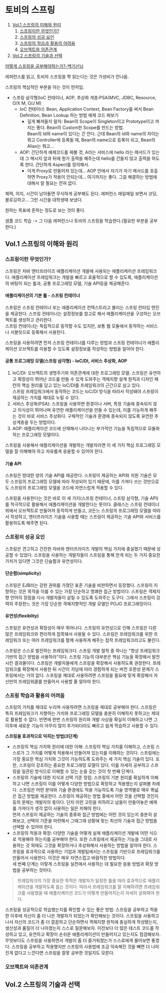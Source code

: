 # 토비의 스프링

1. [Vol.1 스프링의 이해와 원리](#Vol.1-스프링의-이해와-원리)
   1. [스프링이란 무엇인가?](#스프링이란-무엇인가?)
   2. [스프링의 성공 요인](#스프링의-성공-요인)
   3. [스프링의 학습과 활용의 어려움](#스프링의-학습과-활용의-어려움)
   4. [오브젝트와 의존관계](#오브젝트와-의존관계)
1. [Vol.2 스프링의 기술과 선택](#Vol.2-스프링의-기술과-선택)

[어떻게 스프링을 공부해야하는가?-백기선님](https://youtu.be/97lYN9YW03Q)

레퍼런스를 읽고, 토비의 스프링을 쫙 읽는다는 것은 가성비가 안나옴.

스프링의 핵심적인 부분을 아는 것이 먼저임.

- 스프링 삼각형(IoC 컨테이너, AOP, 추상화 게층:PSA(MVC, JDBC, Resource, O/X M, O/J M)
  - IoC 컨테이너: Bean, Application Context, Bean Factory를 써서 Bean Definition, Bean Lookup 하는 방법 예제 코드 짜보기
    - 깊게 빠져들지 말자: Bean의 Scope이 Singleton이고 Prototype이고 까지는 좋다. Bean의 Custom한 Scope를 만드는 방법.  
      Bean의 Id와 name이 있다는 건 안다. 근데 Bean의 Id와 name의 차이는 뭐고 Controller에 등록될 때, Bean의 name으로 등록이 되고, Bean의 Alias는 뭐고...
  - AOP: 간단하게 예제코드를 짜볼 것, A라는 서비스에 hello 라는 메서드가 있는데 그 메시지 앞과 뒤에 뭔가 출력을 해주는데 hello를 건들지 않고 출력을 하도록 한다. 간단하게 Aspect를 정의해서.
    - 이게 Proxy로 만들어져 있는데... AOP 안에서 자기가 자기 메서드를 호출하면 Proxy가 적용이 안되는데... 여기까지는 좋다. 그걸 해결하는 방법에 대해서 알 필요는 전혀 없다.

체력, 의지, 시간이 남아돌면 무식하게 공부해도 된다. 레퍼런스 매일매일 보면서 코딩, 블로깅하고... 그런 시간을 대학생때 보냈다.

원하는 목표에 준하는 정도로 보는 것이 좋다.

샘플 코드 학습 -> 그 다음 레퍼런스나 토비의 스프링을 학습한다.(필요한 부분을 공부한다.)

## Vol.1 스프링의 이해와 원리

### 스프링이란 무엇인가?

스프링은 자바 엔터프라이즈 애플리케이션 개발에 사용되는 애플리케이션 프레임워크다. 애플리케이션 프레임워크는 개발을 빠르고 효율적으로 할 수 있도록, 애플리케이션의 바탕이 되는 틀과, 공통 프로그래밍 모델, 기술 API등을 제공해준다.

#### 애플리케이션의 기본 틀 - 스프링 컨테이너

스프링은 스프링 컨테이너 또는 애플리케이션 컨텍스트라고 불리는 스프링 런타임 엔진을 제공한다. 스프링 컨테이너는 설정정보를 참고로 해서 애플리케이션을 구성하는 오브젝트를 생성하고 관리한다.  
스프링 컨테이너는 독립적으로 동작할 수도 있지만, 보통 웹 모듈에서 동작하는 서비스나 서블릿으로 등록해서 사용한다.

스프링을 사용하려면 먼저 스프링 컨테이너를 다루는 방법과 스프링 컨테이너가 애플리케이션 오브젝트를 이용할 수 있도록 설정정보를 작성하는 방법을 알아야 한다.

#### 공통 프로그래밍 모델(스프링 삼각형) - IoC/DI, 서비스 추상화, AOP

1. IoC/DI: 오브젝트의 생명주기와 의존관계에 대한 프로그래밍 모델. 스프링은 유연하고 확장성이 뛰어난 코드를 만들 수 있게 도와주는 객체지향 설계 원칙과 디자인 패턴의 핵심 원리를 담고 있는 IoC/DI를 프레임워크의 근간으로 삼고 있다.  
   스프링 프레임워크에서 동작하는 코드는 IoC/DI 방식을 따라서 작성돼야 스프링이 제공하는 가치를 제대로 누릴 수 있다.
2. 서비스 추상화(PSA): 스프링을 사용하면 환경이나 서버, 특정 기술에 종속되지 않고 이식성이 뛰어나며 유연한 애플리케이션을 만들 수 있는데, 이를 가능하게 해주는 것이 바로 서비스 추상화다. 구체적인 기술과 환경에 종속되지 않도록 유연한 추상계층을 두는 방법이다.
3. AOP: 애플리케이션 코드에 산재해서 나타나는 부가적인 기능을 독립적으로 모듈화하는 프로그래밍 모델이다.

스프링을 사용해서 애플리케이션을 개발하는 개발자라면 이 세 가지 핵심 프로그래밍 모델을 잘 이해해야 하고 자유롭게 응용할 수 있어야 한다.

#### 기술 API

스프링은 방대한 양의 기술 API를 제공한다. 스프링이 제공하는 API와 지원 기술은 모두 스프링의 프로그래밍 모델에 따라 작성되어 있기 때문에, 이를 가져다 쓰는 것만으로도 스프링의 프로그래밍 모델을 코드에 자연스럽게 적용할 수 있다.

스프링을 사용한다는 것은 바로 이 세 가지(스프링 컨테이너, 스프링 삼각형, 기술 API)를 적극적으로 활용해서 애플리케이션을 개발한다는 뜻이다. 클래스는 스프링 컨테이너 위에서 오브젝트로 만들어져 동작하게 만들고, 코든느 스프링의 프로그래밍 모델을 따라서 작성하고, 엔터프라이즈 기술을 사용할 때는 스프링이 제공하는 기술 API와 서비스를 활용하도록 해주면 된다.

### 스프링의 성공 요인

스프링은 견고하고 건전한 자바와 엔터프라이즈 개발의 핵심 가치에 충실했기 때문에 성공할 수 있었다. 스프링을 사용하는 개발자들이 스프링을 통해 얻게 되는 두 가지 중요한 가치가 있다면 그것은 단숨함과 유연성이다.

#### 단순함(simplicity)

스프링은 EJB라는 강한 권위를 가졌던 표준 기술을 비판하면서 등장했다. 스프링이 지향하는 것은 목적을 이룰 수 있는 가장 단순하고 명쾌한 접근 방법이다. 스프링은 객체지향 언어의 장점을 다시 개발자들이 살릴 수 있도록 도와주는 도구다. 그래서 스프링이 강력히 주장한느 것은 가장 단순한 객체지향적인 개발 모델인 POJO 프로그래밍이다.

#### 유연성(flexiblity)

스프링은 유연성과 확장성이 매우 뛰어나다. 스프링의 유연성으로 인해 스프링은 다른 많은 프레임워크와 편리하게 접목돼서 사용될 수 있다. 스프링은 프레임워크를 위한 프레임워크 또는 여러 프레임워크를 함께 사용하게 해주는 접착 프레임워크라고도 불린다.

스프링은 스스로 발전하는 프레임워크다. 스프링 개발 철학 중 하나는 "항상 프레임워크 기반의 접근 방법을 사용하라"이다. 스프링 기능의 대부분은 핵심 기능을 확장해서 발전시킨 결과물이다. 스프링은 개발자들에게 스프링을 확장해서 사용하도록 권장한다. 프레임워크를 확장해서 사용한 뒤 시간이 지남에 따라 경험하게 되는 버전 호환성 문제가 스프링에서는 거의 없다. 스프링을 제대로 사용하려면 스프링을 필요에 맞게 확장해서 자신만의 프레임워클를 만들어서 사용할 줄 알아야 한다.

### 스프링 학습과 활용의 어려움

스프링의 가치를 제대로 누리며 사용하려면 스프링을 제대로 공부해야 한다. 스프링은 특히 프레임워크가 지향하는 가치와 프로그래밍 모델을 충분히 이해하지 못하고는 제대로 활용할 수 없다. 반면에 한번 스프링의 원리와 개발 사상을 확실히 이해하고 나면 그 이후에 새로운 기능이 아무리 많이 추가되더라도 빠르고 쉽게 학습하고 사용할 수 있다.

**스프링을 효과적으로 익히는 방법(3단계)**

- 스프링의 핵심 가치와 원리에 대한 이해: 스프링의 핵심 가치를 이해하고, 스프링 스스로가 그 가치를 어떻게 적용해서 만들어져 있는지를 이해하는 것이다. 스프링에는 가장 중요한 핵심 가치와 그것이 가능하도록 도와주는 세 가지 핵심 기술이 있다. 또한, 스프링이 강조하는 중요한 프로그래밍 모델이 있다. 이를 자세히 공부하고 스프링을 일관된 방식으로 이해할 수 있는 눈을 갖는 것이 첫 번째 단계다.
- 스프링의 기술에 대한 지식과 선택 기준 정립: 스프링의 기본 원리를 확실하게 이해하고 나면 스프링이 이를 어떻게 다양한 방법으로 확장하고 적용했는지 살펴볼 차례다. 스프링은 어떤 분야와 기술 환경에도 적용 가능하도록 기술 영역별로 매우 폭넓은 접근 방법을 제공한다. 스프링이 제공하는 방법 중에서 어떤 것을 선택할 것인지 등의 문제는 개발자의 몫이다. 단지 이런 고민을 피하려고 남들이 만들어놓은 예제를 가져다가 생각 없이 사용하는 일은 피해야 한다.  
   먼저 스프링이 제공하는 기술의 종류와 접근 방법에는 어떤 것이 있는지 충분히 살펴보고, 선택의 기준을 마련해서 그때그때 상황에 맞는 최선의 기술과 접근 방법을 선택할 수 있어야 한다.
- 스프링의 적용과 확장: 다양한 기술을 어떻게 실제 애플리케이션 개발에 어떤 식으로 적용해야 하는지를 공부해야 한다. 또한 스프링에서 제공하는 기능을 그대로 사용하는 것 외에도 그것을 확장하거나 추상화해서 사용하는 방법을 알아야 한다. 스프링을 효과적으로 사용하는 기업과 개발팀에서는 스프링을 기반으로 프레임워크를 만들어서 사용한다. 이것은 매우 자연스럽고 바람직한 방법이다.  
   세 번째 단계는 이렇게 스프링을 실전에서 사용하는 데 필요한 응용 방법과 확장 방법을 공부하는 것이다.

> 프레임워크의 가장 중요한 목적은 개발자가 일정한 틀을 따라 효과적으로 애플리케이션을 개발하도록 돕는 것이다. 따라서 프레임워크를 잘 이해하려면 프레임워크를 사용했을 때 애플리케이션 코드가 어떻게 만들어지는지 자세히 살펴화야 한다.

스프링을 성공적으로 학습했는지를 확인할 수 있는 좋은 방법: 스프링을 공부하고 적용한 이후에 자신이 좀 더 나은 개발자가 되었는가 확인해보는 것이다. 스프링을 사용하고 나서 자신의 코드가 좀 더 깔끔하고 단순하면서 객체지향 원칙에 충실하게 작성됐는지, 생산성과 품질이 더 나아졌는지 스스로 질문해보자. 이전보다 더 많은 테스트 코드를 작성하고 있고, 유연하고 확장이 손쉬운 애플리케이션이 만들어지고 있는지도 점검해보자. 무엇보다도 스프링을 사용하면서 개발이 좀 더 즐거워졌는가 스스로에게 물어보면 좋겠다. 스프링을 공부하고 적용했지만 스프링의 사용법에 조금 익숙해진 것을 빼면 더 나아진게 없다고 느낀다면 스프링을 잘못 공부한 것일지도 모른다.

### 오브젝트와 의존관계

## Vol.2 스프링의 기술과 선택
